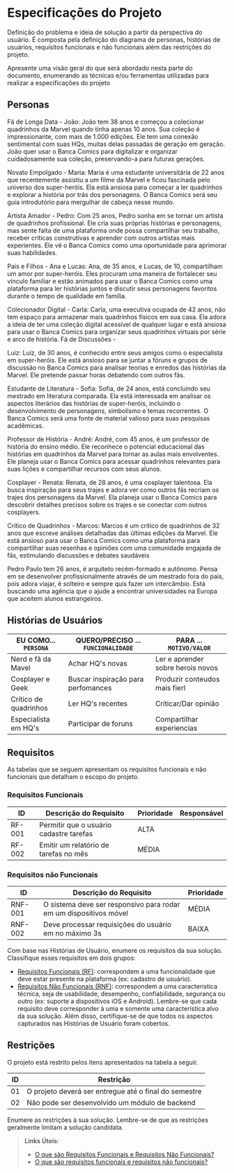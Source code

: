 # Especificações do Projeto

Definição do problema e ideia de solução a partir da perspectiva do usuário. É composta pela definição do  diagrama de personas, histórias de usuários, requisitos funcionais e não funcionais além das restrições do projeto.

Apresente uma visão geral do que será abordado nesta parte do documento, enumerando as técnicas e/ou ferramentas utilizadas para realizar a especificações do projeto

## Personas
Fã de Longa Data - João: João tem 38 anos e começou a colecionar quadrinhos da Marvel quando tinha apenas 10 anos. Sua coleção é impressionante, com mais de 1.000 edições. Ele tem uma conexão sentimental com suas HQs, muitas delas passadas de geração em geração. João quer usar o Banca Comics para digitalizar e organizar cuidadosamente sua coleção, preservando-a para futuras gerações.

Novato Empolgado - Maria: Maria é uma estudante universitária de 22 anos que recentemente assistiu a um filme da Marvel e ficou fascinada pelo universo dos super-heróis. Ela está ansiosa para começar a ler quadrinhos e explorar a história por trás dos personagens. O Banca Comics será seu guia introdutório para mergulhar de cabeça nesse mundo.


Artista Amador - Pedro: Com 25 anos, Pedro sonha em se tornar um artista de quadrinhos profissional. Ele cria suas próprias histórias e personagens, mas sente falta de uma plataforma onde possa compartilhar seu trabalho, receber críticas construtivas e aprender com outros artistas mais experientes. Ele vê o Banca Comics como uma oportunidade para aprimorar suas habilidades.

Pais e Filhos - Ana e Lucas: Ana, de 35 anos, e Lucas, de 10, compartilham um amor por super-heróis. Eles procuram uma maneira de fortalecer seu vínculo familiar e estão animados para usar o Banca Comics como uma plataforma para ler histórias juntos e discutir seus personagens favoritos durante o tempo de qualidade em família.


Colecionador Digital - Carla: Carla, uma executiva ocupada de 42 anos, não tem espaço para armazenar mais quadrinhos físicos em sua casa. Ela adora a ideia de ter uma coleção digital acessível de qualquer lugar e está ansiosa para usar o Banca Comics para organizar seus quadrinhos virtuais por série e arco de história.
Fã de Discussões - 

Luiz: Luiz, de 30 anos, é conhecido entre seus amigos como o especialista em super-heróis. Ele está ansioso para se juntar a fóruns e grupos de discussão no Banca Comics para analisar teorias e enredos das histórias da Marvel. Ele pretende passar horas debatendo com outros fãs.


Estudante de Literatura - Sofia: Sofia, de 24 anos, está concluindo seu mestrado em literatura comparada. Ela está interessada em analisar os aspectos literários das histórias de super-heróis, incluindo o desenvolvimento de personagens, simbolismo e temas recorrentes. O Banca Comics será uma fonte de material valioso para suas pesquisas acadêmicas.


Professor de História - André: André, com 45 anos, é um professor de história do ensino médio. Ele reconhece o potencial educacional das histórias em quadrinhos da Marvel para tornar as aulas mais envolventes. Ele planeja usar o Banca Comics para acessar quadrinhos relevantes para suas lições e compartilhar recursos com seus alunos.


Cosplayer - Renata: Renata, de 28 anos, é uma cosplayer talentosa. Ela busca inspiração para seus trajes e adora ver como outros fãs recriam os trajes dos personagens da Marvel. Ela planeja usar o Banca Comics para descobrir detalhes precisos sobre os trajes e se conectar com outros cosplayers.


Crítico de Quadrinhos - Marcos: Marcos é um crítico de quadrinhos de 32 anos que escreve análises detalhadas das últimas edições da Marvel. Ele está ansioso para usar o Banca Comics como uma plataforma para compartilhar suas resenhas e opiniões com uma comunidade engajada de fãs, estimulando discussões e debates saudáveis


Pedro Paulo tem 26 anos, é arquiteto recém-formado e autônomo. Pensa em se desenvolver profissionalmente através de um mestrado fora do país, pois adora viajar, é solteiro e sempre quis fazer um intercâmbio. Está buscando uma agência que o ajude a encontrar universidades na Europa que aceitem alunos estrangeiros.

## Histórias de Usuários

|EU COMO... `PERSONA`| QUERO/PRECISO ... `FUNCIONALIDADE` |PARA ... `MOTIVO/VALOR`                 |
|--------------------|------------------------------------|----------------------------------------|
|Nerd e fã da Mavel  | Achar HQ's novas                   | Ler e aprender sobre herois novos      |
|Cosplayer e Geek    | Buscar inspiração para perfomances |Produzir conteudos mais fierl           |
|Crítico de quadrinhos|Ler HQ's recentes                  | Criticar/Dar opinião                   |
|Especialista em HQ's| Participar de foruns               |Compartilhar experiencias               |

## Requisitos

As tabelas que se seguem apresentam os requisitos funcionais e não funcionais que detalham o escopo do projeto.

### Requisitos Funcionais

|ID    | Descrição do Requisito  | Prioridade | Responsável |
|------|-----------------------------------------|----| ----|
|RF-001| Permitir que o usuário cadastre tarefas | ALTA |  |
|RF-002| Emitir um relatório de tarefas no mês   | MÉDIA | |


### Requisitos não Funcionais

|ID     | Descrição do Requisito  |Prioridade |
|-------|-------------------------|----|
|RNF-001| O sistema deve ser responsivo para rodar em um dispositivos móvel | MÉDIA | 
|RNF-002| Deve processar requisições do usuário em no máximo 3s |  BAIXA | 

Com base nas Histórias de Usuário, enumere os requisitos da sua solução. Classifique esses requisitos em dois grupos:

- [Requisitos Funcionais
 (RF)](https://pt.wikipedia.org/wiki/Requisito_funcional):
 correspondem a uma funcionalidade que deve estar presente na
  plataforma (ex: cadastro de usuário).
- [Requisitos Não Funcionais
  (RNF)](https://pt.wikipedia.org/wiki/Requisito_n%C3%A3o_funcional):
  correspondem a uma característica técnica, seja de usabilidade,
  desempenho, confiabilidade, segurança ou outro (ex: suporte a
  dispositivos iOS e Android).
Lembre-se que cada requisito deve corresponder à uma e somente uma
característica alvo da sua solução. Além disso, certifique-se de que
todos os aspectos capturados nas Histórias de Usuário foram cobertos.

## Restrições

O projeto está restrito pelos itens apresentados na tabela a seguir.

|ID| Restrição                                             |
|--|-------------------------------------------------------|
|01| O projeto deverá ser entregue até o final do semestre |
|02| Não pode ser desenvolvido um módulo de backend        |


Enumere as restrições à sua solução. Lembre-se de que as restrições geralmente limitam a solução candidata.

> **Links Úteis**:
> - [O que são Requisitos Funcionais e Requisitos Não Funcionais?](https://codificar.com.br/requisitos-funcionais-nao-funcionais/)
> - [O que são requisitos funcionais e requisitos não funcionais?](https://analisederequisitos.com.br/requisitos-funcionais-e-requisitos-nao-funcionais-o-que-sao/)
